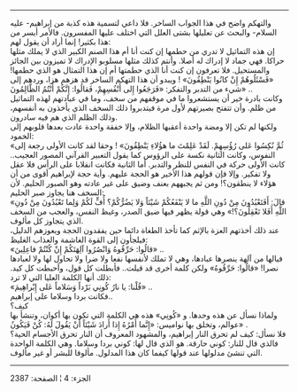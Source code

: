 ------------------------------------------------------------------------

والتهكم واضح في هذا الجواب الساخر. فلا داعي لتسمية هذه كذبة من إبراهيم-
عليه السلام- والبحث عن تعليلها بشتى العلل التي اختلف عليها المفسرون.
فالأمر أيسر من هذا بكثير! إنما أراد أن يقول لهم:  
إن هذه التماثيل لا تدري من حطمها إن كنت أنا أم هذا الصنم الكبير الذي لا
يملك مثلها حراكا. فهي جماد لا إدراك له أصلا. وأنتم كذلك مثلها مسلوبو
الإدراك لا تميزون بين الجائز والمستحيل. فلا تعرفون إن كنت أنا الذي
حطمتها أم إن هذا التمثال هو الذي حطمها! «فَسْئَلُوهُمْ إِنْ كانُوا يَنْطِقُونَ» !
ويبدو أن هذا التهكم الساخر قد هزهم هزا، وردهم إلى شيء من التدبر والتفكر:
«فَرَجَعُوا إِلى أَنْفُسِهِمْ، فَقالُوا: إِنَّكُمْ أَنْتُمُ الظَّالِمُونَ» ..  
وكانت بادرة خير أن يستشعروا ما في موقفهم من سخف، وما في عبادتهم لهذه
التماثيل من ظلم. وأن تتفتح بصيرتهم لأول مرة فيتدبروا ذلك السخف الذي
يأخذون به أنفسهم، وذلك الظلم الذي هم فيه سادرون.  
ولكنها لم تكن إلا ومضة واحدة أعقبها الظلام، وإلا خفقة واحدة عادت بعدها
قلوبهم إلى الخمود:  
«ثُمَّ نُكِسُوا عَلى رُؤُسِهِمْ. لَقَدْ عَلِمْتَ ما هؤُلاءِ يَنْطِقُونَ» ! وحقا لقد كانت الأولى
رجعة إلى النفوس، وكانت الثانية نكسة على الرؤوس كما يقول التعبير القرآني
المصور العجيب.. كانت الأولى حركة في النفس للنظر والتدبر. أما الثانية
فكانت انقلابا على الرأس فلا عقل ولا تفكير. وإلا فإن قولهم هذا الأخير هو
الحجة عليهم. وأية حجة لإبراهيم أقوى من أن هؤلاء لا ينطقون؟! ومن ثم
يجبههم بعنف وضيق على غير عادته وهو الصبور الحليم. لأن السخف هنا يجاوز
صبر الحليم:  
«قالَ: أَفَتَعْبُدُونَ مِنْ دُونِ اللَّهِ ما لا يَنْفَعُكُمْ شَيْئاً وَلا يَضُرُّكُمْ؟ أُفٍّ لَكُمْ وَلِما
تَعْبُدُونَ مِنْ دُونِ اللَّهِ أَفَلا تَعْقِلُونَ؟!» وهي قولة يظهر فيها ضيق الصدر، وغيظ
النفس، والعجب من السخف الذي يتجاوز كل مألوف.  
عند ذلك أخذتهم العزة بالإثم كما تأخذ الطغاة دائما حين يفقدون الحجة
ويعوزهم الدليل، فيلجأون إلى القوة الغاشمة والعذاب الغليظ:  
«قالُوا: حَرِّقُوهُ وَانْصُرُوا آلِهَتَكُمْ إِنْ كُنْتُمْ فاعِلِينَ» ..  
فيالها من آلهة ينصرها عبادها، وهي لا تملك لأنفسها نفعا ولا ضرا ولا تحاول
لها ولا لعبادها نصرا! «قالُوا: حَرِّقُوهُ» ولكن كلمة أخرى قد قيلت.. فأبطلت كل
قول، وأحبطت كل كيد. ذلك أنها الكلمة العليا التي لا ترد:  
«قُلْنا: يا نارُ كُونِي بَرْداً وَسَلاماً عَلى إِبْراهِيمَ» ..  
فكانت بردا وسلاما على إبراهيم..  
كيف؟  
ولماذا نسأل عن هذه وحدها. و «كُونِي» هذه هي الكلمة التي تكون بها أكوان،
وتنشأ بها عوالم، وتخلق بها نواميس: «إِنَّما أَمْرُهُ إِذا أَرادَ شَيْئاً أَنْ يَقُولَ لَهُ:
كُنْ فَيَكُونُ» .  
فلا نسأل: كيف لم تحرق النار إبراهيم، والمشهود المعروف أن النار تحرق
الأجسام الحية؟ فالذي قال للنار: كوني حارقة. هو الذي قال لها: كوني بردا
وسلاما. وهي الكلمة الواحدة التي تنشئ مدلولها عند قولها كيفما كان هذا
المدلول. مألوفا للبشر أو غير مألوف.

------------------------------------------------------------------------

الجزء: 4 ¦ الصفحة: 2387
